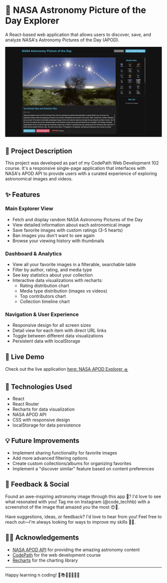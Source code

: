 # 🌌 NASA Astronomy Picture of the Day Explorer

A React-based web application that allows users to discover, save, and analyze NASA's Astronomy Pictures of the Day (APOD).

![NASA Preview](./public/Preview.png)

## 📝 Project Description

This project was developed as part of my CodePath Web Development 102 course. It's a responsive single-page application that interfaces with NASA's APOD API to provide users with a curated experience of exploring astronomical images and videos.

## ✨ Features

### Main Explorer View

- Fetch and display random NASA Astronomy Pictures of the Day
- View detailed information about each astronomical image
- Save favorite images with custom ratings (3-5 hearts)
- Ban images you don't want to see again
- Browse your viewing history with thumbnails

### Dashboard & Analytics

- View all your favorite images in a filterable, searchable table
- Filter by author, rating, and media type
- See key statistics about your collection
- Interactive data visualizations with recharts:
  - Rating distribution chart
  - Media type distribution (images vs videos)
  - Top contributors chart
  - Collection timeline chart

### Navigation & User Experience

- Responsive design for all screen sizes
- Detail view for each item with direct URL links
- Toggle between different data visualizations
- Persistent data with localStorage

## 🔗 Live Demo

Check out the live application [here: NASA APOD Explorer 🛸](https://nasa-apoc-hb.vercel.app/)

## 🚀 Technologies Used

- React
- React Router
- Recharts for data visualization
- NASA APOD API
- CSS with responsive design
- localStorage for data persistence

## 💡 Future Improvements

- Implement sharing functionality for favorite images
- Add more advanced filtering options
- Create custom collections/albums for organizing favorites
- Implement a "discover similar" feature based on content preferences

## 💬 Feedback & Social

Found an awe-inspiring astronomy image through this app 🤩? I'd love to see what resonated with you! Tag me on Instagram (@code_techhb) with a screenshot of the image that amazed you the most 😍🔭.

Have suggestions, ideas, or feedback? I'd love to hear from you! Feel free to reach out—I'm always looking for ways to improve my skills 🫶🏾.

## 🙏🏾 Acknowledgements

- [NASA APOD API](https://api.nasa.gov/) for providing the amazing astronomy content
- [CodePath](https://www.codepath.org/) for the web development course
- [Recharts](https://recharts.org/) for the charting library

---

Happy learning n coding! 🚀📚🧠👩🏽‍💻💫
